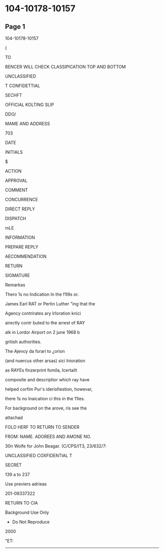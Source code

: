 # 104-10178-10157

## Page 1

104-10178-10157

(

TO

BENCER WILL CHECK CLASSIPICATION TOP AND BOTTOM

UNCLASSIFIED

T CONFIDETTIAL

SECHFT

OFFICIAL KOLTING SLIP

DDO/

MAME AND ADDRESS

703

DATE

INITIALS

$

ACTION

APPROVAL

COMMENT

CONCURRENCE

DIRECT REPLY

DISPATCH

mLE

INFORMATION

PREPARE REPLY

AECOMMENDATION

RETURN

SIGMATURE

Remarkas

Thero 1s no Indication In the f1l9s or.

James Earl RAT or Pertin Luther "ing that the

Agency contrirates ary IrIoration knici

airectly contr buted to the arrest of RAY

alk in Lordor Airport on 2 june 1968 b

gritish authorities.

The Ajency da forari to ¿orion

(and nuercus other arsas) sici Inioration

as RAYEs finzerprint fomila, Icertailt

composite and descriptior which ray have

helped corfim Pur's iderisfiestion, howevar,

there 1s no Inaication ci this in the 11les.

For background on the arove, ris see the

attachad

FOLD HERF TO RETURN TO SENDER

FROM: NAME. ADOREES AND AMONE NO.

30n Wolfe for John Beagar. (C/CPS/IT3, 23/632/7:

UNCLASSIFIED COXFIDENTIAL T

SECRET

139 a to 237

Use previers adrieas

201-08337322

RETURN TO CIA

Background Use Only

* Do Not Reproduce

2000

"ET:

---

